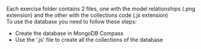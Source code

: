 Each exercise folder contains 2 files, one with the model relationships (.png extension) and the other with the collections code (.js extension)<br>
To use the database you need to follow these steps:
- Create the database in MongoDB Compass
- Use the '.js' file to create all the collections of the database 